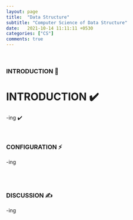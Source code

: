 ```yaml
---
layout: page
title:  "Data Structure"
subtitle: "Computer Science of Data Structure"
date:   2021-10-14 11:11:11 +0530
categories: ["CS"]
comments: true
---
```


<br>

### INTRODUCTION 💬
# INTRODUCTION ✔️
-ing  ✔️

<br>

### CONFIGURATION ⚡
-ing  

<br>
<br>

### DISCUSSION ✍

-ing  

<br>
<br>

<script src="https://utteranc.es/client.js"
        repo="DCherish/DCherish.github.io"
        issue-term="pathname"
        theme="boxy-light"
        crossorigin="anonymous"
        async>
</script>
